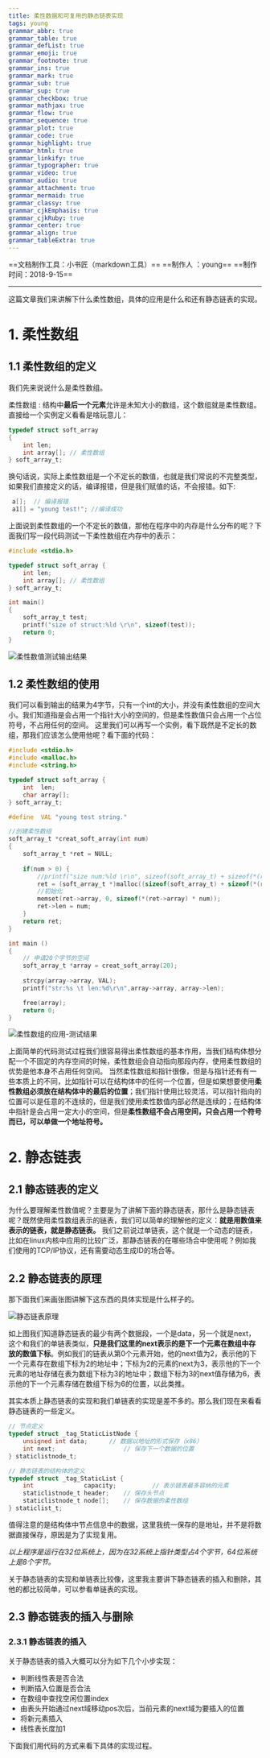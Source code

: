 ```yaml
---
title: 柔性数据和可复用的静态链表实现
tags: young
grammar_abbr: true
grammar_table: true
grammar_defList: true
grammar_emoji: true
grammar_footnote: true
grammar_ins: true
grammar_mark: true
grammar_sub: true
grammar_sup: true
grammar_checkbox: true
grammar_mathjax: true
grammar_flow: true
grammar_sequence: true
grammar_plot: true
grammar_code: true
grammar_highlight: true
grammar_html: true
grammar_linkify: true
grammar_typographer: true
grammar_video: true
grammar_audio: true
grammar_attachment: true
grammar_mermaid: true
grammar_classy: true
grammar_cjkEmphasis: true
grammar_cjkRuby: true
grammar_center: true
grammar_align: true
grammar_tableExtra: true
---
```

==文档制作工具：小书匠（markdown工具）==
==制作人     ：young==
==制作时间：2018-9-15==


----------

这篇文章我们来讲解下什么柔性数组，具体的应用是什么和还有静态链表的实现。

# 1.  柔性数组

## 1.1 柔性数组的定义

我们先来说说什么是柔性数组。

柔性数组
 : 结构中**最后一个元素**允许是未知大小的数组，这个数组就是柔性数组。
 直接给一个实例定义看看是啥玩意儿：
 

``` c
typedef struct soft_array
{
    int len;
    int array[]; // 柔性数组
} soft_array_t;
```

 换句话说，实际上柔性数组是一个不定长的数值，也就是我们常说的不完整类型，如果我们直接定义的话，编译报错，但是我们赋值的话，不会报错。如下:
 
``` C 
 a[];  // 编译报错
 a1[] = "young test!"; //编译成功
```
上面说到柔性数组的一个不定长的数值，那他在程序中的内存是什么分布的呢？下面我们写一段代码测试一下柔性数组在内存中的表示：

``` c
#include <stdio.h>

typedef struct soft_array {
    int len;
    int array[]; // 柔性数组
} soft_array_t; 

int main()
{
    soft_array_t test;
    printf("size of struct:%ld \r\n", sizeof(test));
    return 0;
}
```
![柔性数值测试输出结果](./images/柔性数组.JPG)

## 1.2 柔性数组的使用

我们可以看到输出的结果为4字节，只有一个int的大小，并没有柔性数组的空间大小。我们知道指是会占用一个指针大小的空间的，但是柔性数值只会占用一个占位符号，不占用任何的空间。
这里我们可以再写一个实例，看下既然是不定长的数组，那我们应该怎么使用他呢？看下面的代码：

``` c
#include <stdio.h>
#include <malloc.h>
#include <string.h>

typedef struct soft_array {
    int  len;
    char array[];
} soft_array_t;

#define  VAL "young test string."

//创建柔性数组
soft_array_t *creat_soft_array(int num)
{
    soft_array_t *ret = NULL;
    
    if(num > 0) {
        //printf("size num:%ld \r\n", sizeof(soft_array_t) + sizeof(*(ret->array)) * num);
        ret = (soft_array_t *)malloc((sizeof(soft_array_t) + sizeof(*(ret->array))) * num);
        //初始化
        memset(ret->array, 0, sizeof(*(ret->array) * num));
        ret->len = num;
    }
    return ret;
}

int main ()
{
    // 申请20个字节的空间
    soft_array_t *array = creat_soft_array(20);
   
    strcpy(array->array, VAL);
    printf("str:%s \t len:%d\r\n",array->array, array->len);

    free(array);
    return 0;
}
```
![柔性数组的应用-测试结果](./images/柔性数组的应用.JPG)

上面简单的代码测试过程我们很容易得出柔性数组的基本作用，当我们结构体想分配一个不固定的内存空间的时候，柔性数组会自动指向那段内存，使用柔性数组的优势是他本身不占用任何空间。
当然柔性数组和指针很像，但是与指针还有有一些本质上的不同，比如指针可以在结构体中的任何一个位置，但是如果想要使用**柔性数组必须放在结构体中的最后的位置**；我们指针使用比较灵活，可以指针指向的位置可以是任意的不连续的，但是我们使用柔性数值内部必然是连续的；在结构体中指针是会占用一定大小的空间，但是**柔性数组不会占用空间，只会占用一个符号而已，可以单做一个地址符号。**


# 2.  静态链表

## 2.1 静态链表的定义

为什么要理解柔性数值呢？主要是为了讲解下面的静态链表，那什么是静态链表呢？既然使用柔性数组表示的链表，我们可以简单的理解他的定义：**就是用数值来表示的链表，就是静态链表。**
我们之前说过单链表，这个就是一个动态的链表，比如在linux内核中应用的比较广泛，那静态链表的在哪些场合中使用呢？例如我们使用的TCP/IP协议，还有需要动态生成ID的场合等。

## 2.2 静态链表的原理

那下面我们来画张图讲解下这东西的具体实现是什么样子的。

![静态链表原理](./images/静态链表原理.JPG)

如上图我们知道静态链表的最少有两个数据段，一个是data，另一个就是next，这个和我们的单链表类似，**只是我们这里的next表示的是下一个元素在数组中存放的数值下标**。例如我们的链表从第0个元素开始，他的next值为2，表示他的下一个元素存在数组下标为2的地址中；下标为2的元素的next为3，表示他的下一个元素的地址存储在表为数组下标为3的地址中；数组下标为3的next值存储为6，表示他的下一个元素存储在数组下标为6的位置，以此类推。

其实本质上静态链表的实现和我们单链表的实现是差不多的。那么我们现在来看看静态链表的一些定义。

``` c
// 节点定义 
typedef struct _tag_StaticListNode {
	unsigned int data;		// 数据以地址的形式保存（x86） 
	int next;					// 保存下一个数据的位置 
} staticlistnode_t;

// 静态链表的结构体的定义 
typedef struct _tag_StaticList {
	int              capacity;			// 表示链表最多容纳的元素 
	staticlistnode_t header;	// 保存头节点
	staticlistnode_t node[];	// 保存数据的柔性数组 
} staticlist_t;
```
值得注意的是结构体中节点信息中的数据，这里我统一保存的是地址，并不是将数据直接保存，原因是为了实现复用。

_以上程序是运行在32位系统上，因为在32系统上指针类型占4个字节，64位系统上是8个字节。_

关于静态链表的实现和单链表比较像，这里我主要讲下静态链表的插入和删除，其他的都比较简单，可以参看单链表的实现。

## 2.3 静态链表的插入与删除

### 2.3.1 静态链表的插入

关于静态链表的插入大概可以分为如下几个小步实现：

 - 判断线性表是否合法
- 判断插入位置是否合法
- 在数组中查找空闲位置index
- 由表头开始通过next域移动pos次后，当前元素的next域为要插入的位置
- 将新元素插入
- 线性表长度加1

下面我们用代码的方式来看下具体的实现过程。

``` c



```























